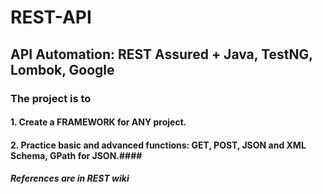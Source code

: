 # REST-API

## API Automation: REST Assured + Java, TestNG, Lombok, Google ##

### The project is to ###
#### 1. Create a FRAMEWORK for ANY project. ####
#### 2. Practice basic and advanced functions: GET, POST, JSON and XML Schema, GPath for JSON.####


##### References are in REST wiki #####
